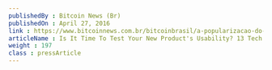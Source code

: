 ```yaml
---
publishedBy : Bitcoin News (Br)
publishedOn : April 27, 2016
link : https://www.bitcoinnews.com.br/bitcoinbrasil/a-popularizacao-do-armazenamento-na-nuvem-storj-lanca-fase-beta-unindo-se-ao-blockchain-como-servico-da-azure/
articleName : Is It Time To Test Your New Product's Usability? 13 Tech Experts Weigh In
weight : 197 
class : pressArticle
---
```

